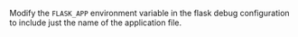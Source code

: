 Modify the `FLASK_APP` environment variable in the flask debug configuration to include just the name of the application file.
